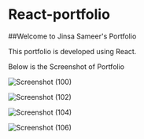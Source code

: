 # React-portfolio


##Welcome to Jinsa Sameer's Portfolio

This portfolio is developed using React.






Below is the Screenshot of Portfolio

![Screenshot (100)](https://user-images.githubusercontent.com/101385521/185773458-b7a85ee2-173b-42c9-b17e-d52f143b2d61.png)

![Screenshot (102)](https://user-images.githubusercontent.com/101385521/185773465-f81495e8-39fd-4f58-a97c-5d6772fea290.png)

![Screenshot (104)](https://user-images.githubusercontent.com/101385521/185773470-dbdc83de-74c4-4fd0-b2de-66aafc04b410.png)

![Screenshot (106)](https://user-images.githubusercontent.com/101385521/185773474-a1ddc3dd-7c45-4975-b7e2-6836eb1c95eb.png)



